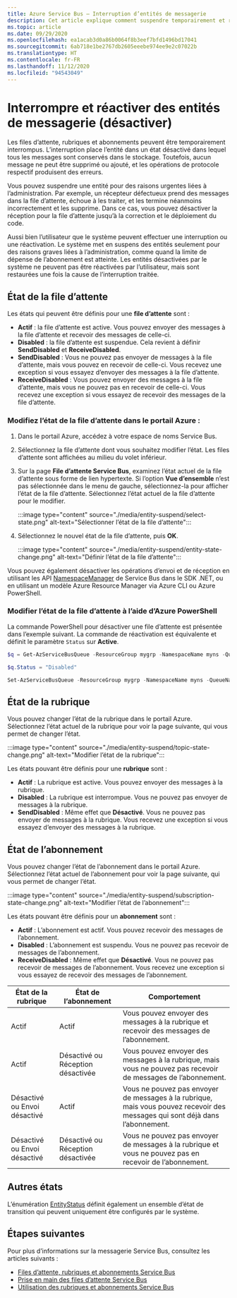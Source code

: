 ```yaml
---
title: Azure Service Bus – Interruption d’entités de messagerie
description: Cet article explique comment suspendre temporairement et réactiver des entités de message Azure Service Bus (files d’attente, rubriques et abonnements).
ms.topic: article
ms.date: 09/29/2020
ms.openlocfilehash: ea1acab3d0a86b0064f8b3eef7bfd1496bd17041
ms.sourcegitcommit: 6ab718e1be2767db2605eeebe974ee9e2c07022b
ms.translationtype: HT
ms.contentlocale: fr-FR
ms.lasthandoff: 11/12/2020
ms.locfileid: "94543049"
---
```

# <a name="suspend-and-reactivate-messaging-entities-disable"></a>Interrompre et réactiver des entités de messagerie (désactiver)

Les files d’attente, rubriques et abonnements peuvent être temporairement interrompus. L’interruption place l’entité dans un état désactivé dans lequel tous les messages sont conservés dans le stockage. Toutefois, aucun message ne peut être supprimé ou ajouté, et les opérations de protocole respectif produisent des erreurs.

Vous pouvez suspendre une entité pour des raisons urgentes liées à l’administration. Par exemple, un récepteur défectueux prend des messages dans la file d’attente, échoue à les traiter, et les termine néanmoins incorrectement et les supprime. Dans ce cas, vous pouvez désactiver la réception pour la file d’attente jusqu’à la correction et le déploiement du code. 

Aussi bien l’utilisateur que le système peuvent effectuer une interruption ou une réactivation. Le système met en suspens des entités seulement pour des raisons graves liées à l’administration, comme quand la limite de dépense de l’abonnement est atteinte. Les entités désactivées par le système ne peuvent pas être réactivées par l’utilisateur, mais sont restaurées une fois la cause de l’interruption traitée.

## <a name="queue-status"></a>État de la file d’attente 
Les états qui peuvent être définis pour une **file d’attente** sont :

-   **Actif** : la file d’attente est active. Vous pouvez envoyer des messages à la file d’attente et recevoir des messages de celle-ci. 
-   **Disabled** : la file d’attente est suspendue. Cela revient à définir **SendDisabled** et **ReceiveDisabled**. 
-   **SendDisabled** : Vous ne pouvez pas envoyer de messages à la file d’attente, mais vous pouvez en recevoir de celle-ci. Vous recevez une exception si vous essayez d’envoyer des messages à la file d’attente. 
-   **ReceiveDisabled** : Vous pouvez envoyer des messages à la file d’attente, mais vous ne pouvez pas en recevoir de celle-ci. Vous recevez une exception si vous essayez de recevoir des messages de la file d’attente.


### <a name="change-the-queue-status-in-the-azure-portal"></a>Modifiez l’état de la file d’attente dans le portail Azure : 

1. Dans le portail Azure, accédez à votre espace de noms Service Bus. 
1. Sélectionnez la file d’attente dont vous souhaitez modifier l’état. Les files d’attente sont affichées au milieu du volet inférieur. 
1. Sur la page **File d’attente Service Bus**, examinez l’état actuel de la file d’attente sous forme de lien hypertexte. Si l’option **Vue d’ensemble** n’est pas sélectionnée dans le menu de gauche, sélectionnez-la pour afficher l’état de la file d’attente. Sélectionnez l’état actuel de la file d’attente pour le modifier. 

    :::image type="content" source="./media/entity-suspend/select-state.png" alt-text="Sélectionner l’état de la file d’attente":::
4. Sélectionnez le nouvel état de la file d’attente, puis **OK**. 

    :::image type="content" source="./media/entity-suspend/entity-state-change.png" alt-text="Définir l’état de la file d’attente":::
    
Vous pouvez également désactiver les opérations d’envoi et de réception en utilisant les API [NamespaceManager](/dotnet/api/microsoft.servicebus.namespacemanager) de Service Bus dans le SDK .NET, ou en utilisant un modèle Azure Resource Manager via Azure CLI ou Azure PowerShell.

### <a name="change-the-queue-status-using-azure-powershell"></a>Modifier l’état de la file d’attente à l’aide d’Azure PowerShell
La commande PowerShell pour désactiver une file d’attente est présentée dans l’exemple suivant. La commande de réactivation est équivalente et définit le paramètre `Status` sur **Active**.

```powershell
$q = Get-AzServiceBusQueue -ResourceGroup mygrp -NamespaceName myns -QueueName myqueue

$q.Status = "Disabled"

Set-AzServiceBusQueue -ResourceGroup mygrp -NamespaceName myns -QueueName myqueue -QueueObj $q
```

## <a name="topic-status"></a>État de la rubrique
Vous pouvez changer l’état de la rubrique dans le portail Azure. Sélectionnez l’état actuel de la rubrique pour voir la page suivante, qui vous permet de changer l’état. 

:::image type="content" source="./media/entity-suspend/topic-state-change.png" alt-text="Modifier l’état de la rubrique":::

Les états pouvant être définis pour une **rubrique** sont :
- **Actif** : La rubrique est active. Vous pouvez envoyer des messages à la rubrique. 
- **Disabled** : La rubrique est interrompue. Vous ne pouvez pas envoyer de messages à la rubrique. 
- **SendDisabled** : Même effet que **Désactivé**. Vous ne pouvez pas envoyer de messages à la rubrique. Vous recevez une exception si vous essayez d’envoyer des messages à la rubrique. 

## <a name="subscription-status"></a>État de l’abonnement
Vous pouvez changer l’état de l’abonnement dans le portail Azure. Sélectionnez l’état actuel de l’abonnement pour voir la page suivante, qui vous permet de changer l’état. 

:::image type="content" source="./media/entity-suspend/subscription-state-change.png" alt-text="Modifier l’état de l’abonnement":::

Les états pouvant être définis pour un **abonnement** sont :
- **Actif** : L’abonnement est actif. Vous pouvez recevoir des messages de l’abonnement.
- **Disabled** : L’abonnement est suspendu. Vous ne pouvez pas recevoir de messages de l’abonnement. 
- **ReceiveDisabled** : Même effet que **Désactivé**. Vous ne pouvez pas recevoir de messages de l’abonnement. Vous recevez une exception si vous essayez de recevoir des messages de l’abonnement.

| État de la rubrique | État de l’abonnement | Comportement | 
| ------------ | ------------------- | -------- | 
| Actif | Actif | Vous pouvez envoyer des messages à la rubrique et recevoir des messages de l’abonnement. | 
| Actif | Désactivé ou Réception désactivée | Vous pouvez envoyer des messages à la rubrique, mais vous ne pouvez pas recevoir de messages de l’abonnement. | 
| Désactivé ou Envoi désactivé | Actif | Vous ne pouvez pas envoyer de messages à la rubrique, mais vous pouvez recevoir des messages qui sont déjà dans l’abonnement. | 
| Désactivé ou Envoi désactivé | Désactivé ou Réception désactivée | Vous ne pouvez pas envoyer de messages à la rubrique et vous ne pouvez pas en recevoir de l’abonnement. | 

## <a name="other-statuses"></a>Autres états
L’énumération [EntityStatus](/dotnet/api/microsoft.servicebus.messaging.entitystatus) définit également un ensemble d’état de transition qui peuvent uniquement être configurés par le système. 


## <a name="next-steps"></a>Étapes suivantes

Pour plus d’informations sur la messagerie Service Bus, consultez les articles suivants :

* [Files d’attente, rubriques et abonnements Service Bus](service-bus-queues-topics-subscriptions.md)
* [Prise en main des files d’attente Service Bus](service-bus-dotnet-get-started-with-queues.md)
* [Utilisation des rubriques et abonnements Service Bus](service-bus-dotnet-how-to-use-topics-subscriptions.md)

[1]: ./media/entity-suspend/entity-state-change.png


